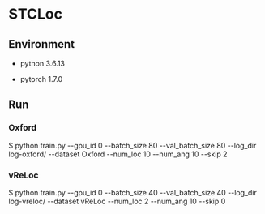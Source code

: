 # STCLoc

## Environment

- python 3.6.13

- pytorch 1.7.0


## Run
### Oxford

$ python train.py --gpu_id 0 --batch_size 80 --val_batch_size 80 --log_dir log-oxford/ --dataset Oxford --num_loc 10 --num_ang 10 --skip 2 

### vReLoc

$ python train.py --gpu_id 0 --batch_size 40 --val_batch_size 40 --log_dir log-vreloc/ --dataset vReLoc --num_loc 2 --num_ang 10 --skip 0
